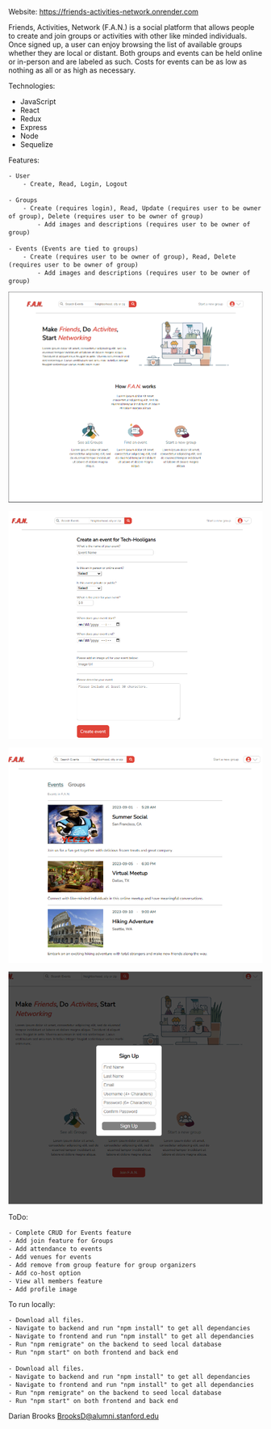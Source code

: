 Website: https://friends-activities-network.onrender.com

Friends, Activities, Network (F.A.N.) is a social platform that allows people to create and join groups or activities with other like minded individuals. Once signed up, a user can enjoy browsing the list of available groups whether they are local or distant. Both groups and events can be held online or in-person and are labeled as such. Costs for events can be as low as nothing as all or as high as necessary.

Technologies:

- JavaScript
- React
- Redux
- Express
- Node
- Sequelize

Features:

    - User
        - Create, Read, Login, Logout

    - Groups
        - Create (requires login), Read, Update (requires user to be owner of group), Delete (requires user to be owner of group)
            - Add images and descriptions (requires user to be owner of group)

    - Events (Events are tied to groups)
        - Create (requires user to be owner of group), Read, Delete (requires user to be owner of group)
            - Add images and descriptions (requires user to be owner of group)

![HomePage](/images/image.png)

![Create Group](/images/image-1.png)

![Browse Events](/images/image-2.png)

![Signup Modal](/images/image-3.png)

ToDo:

    - Complete CRUD for Events feature
    - Add join feature for Groups
    - Add attendance to events
    - Add venues for events
    - Add remove from group feature for group organizers
    - Add co-host option
    - View all members feature
    - Add profile image

To run locally:

    - Download all files.
    - Navigate to backend and run "npm install" to get all dependancies
    - Navigate to frontend and run "npm install" to get all dependancies
    - Run "npm remigrate" on the backend to seed local database
    - Run "npm start" on both frontend and back end

    - Download all files.
    - Navigate to backend and run "npm install" to get all dependancies
    - Navigate to frontend and run "npm install" to get all dependancies
    - Run "npm remigrate" on the backend to seed local database
    - Run "npm start" on both frontend and back end

Darian Brooks
BrooksD@alumni.stanford.edu
